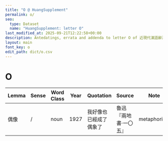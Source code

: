 ```yaml
---
title: "O @ HuangSupplement"
permalink: o/
seo:
  type: Dataset
  name: "HuangSupplement: letter O"
last_modified_at: 2025-09-21T12:22:58+00:00
description: Antedatings, errata and addenda to letter O of 近現代漢語辭源
layout: main
font_key: o
edit_path: dict/o.csv
---
```

# O

<!-- Anything not in the table must be before this comment. -->

Lemma|Sense|Word Class|Year|Quotation|Source|Note|
---|---|---|---|---|---|---|
偶像|/|noun|1927|我好像也已經成了偶象了|魯迅『兩地書·一〇五』|metaphorical|
